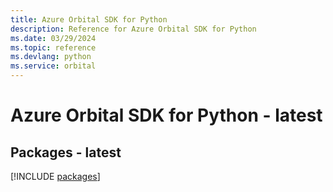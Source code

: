 ```yaml
---
title: Azure Orbital SDK for Python
description: Reference for Azure Orbital SDK for Python
ms.date: 03/29/2024
ms.topic: reference
ms.devlang: python
ms.service: orbital
---
```

# Azure Orbital SDK for Python - latest
## Packages - latest
[!INCLUDE [packages](orbital-index.md)]